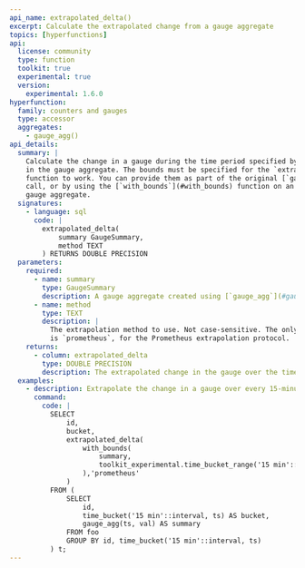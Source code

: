 ```yaml
---
api_name: extrapolated_delta()
excerpt: Calculate the extrapolated change from a gauge aggregate
topics: [hyperfunctions]
api:
  license: community
  type: function
  toolkit: true
  experimental: true
  version:
    experimental: 1.6.0
hyperfunction:
  family: counters and gauges
  type: accessor
  aggregates:
    - gauge_agg()
api_details:
  summary: |
    Calculate the change in a gauge during the time period specified by the bounds
    in the gauge aggregate. The bounds must be specified for the `extrapolated_delta`
    function to work. You can provide them as part of the original [`gauge_agg`](#gauge_agg)
    call, or by using the [`with_bounds`](#with_bounds) function on an existing
    gauge aggregate.
  signatures:
    - language: sql
      code: |
        extrapolated_delta(
            summary GaugeSummary,
            method TEXT
        ) RETURNS DOUBLE PRECISION
  parameters:
    required:
      - name: summary
        type: GaugeSummary
        description: A gauge aggregate created using [`gauge_agg`](#gauge_agg)
      - name: method
        type: TEXT
        description: |
          The extrapolation method to use. Not case-sensitive. The only allowed value
          is `prometheus`, for the Prometheus extrapolation protocol.
    returns:
      - column: extrapolated_delta
        type: DOUBLE PRECISION
        description: The extrapolated change in the gauge over the time period of the gauge aggregate.
  examples:
    - description: Extrapolate the change in a gauge over every 15-minute interval.
      command:
        code: |
          SELECT
              id,
              bucket,
              extrapolated_delta(
                  with_bounds(
                      summary,
                      toolkit_experimental.time_bucket_range('15 min'::interval, bucket)
                  ),'prometheus'
              )
          FROM (
              SELECT
                  id,
                  time_bucket('15 min'::interval, ts) AS bucket,
                  gauge_agg(ts, val) AS summary
              FROM foo
              GROUP BY id, time_bucket('15 min'::interval, ts)
          ) t;
---
```


